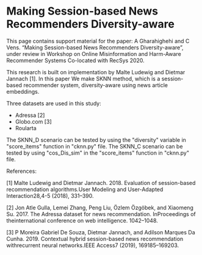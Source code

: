 # Making Session-based News Recommenders Diversity-aware

This page contains support material for the paper: A Gharahighehi and C Vens. “Making Session-based News Recommenders Diversity-aware”, under review in Workshop on Online Misinformation and Harm-Aware Recommender Systems Co-located with RecSys 2020.

This research is built on implementation by Malte Ludewig and Dietmar Jannach [1]. In this paper We make SKNN method, which is a session-based recommender system, diversity-aware using news article embeddings.

Three datasets are used in this study:

- Adressa [2]
- Globo.com [3]
- Roularta

The SKNN_D scenario can be tested by using the "diversity" variable in "score_items" function in "cknn.py" file. The SKNN_C scenario can be tested by using "cos_Dis_sim" in the "score_items" function in "cknn.py" file.

References:

[1] Malte Ludewig and Dietmar Jannach. 2018. Evaluation of session-based recommendation algorithms.User Modeling and User-Adapted Interaction28,4-5 (2018), 331–390.

[2] Jon Atle Gulla, Lemei Zhang, Peng Liu, Özlem Özgöbek, and Xiaomeng Su. 2017. The Adressa dataset for news recommendation. InProceedings of theinternational conference on web intelligence. 1042–1048.

[3] P Moreira Gabriel De Souza, Dietmar Jannach, and Adilson Marques Da Cunha. 2019. Contextual hybrid session-based news recommendation withrecurrent neural networks.IEEE Access7 (2019), 169185–169203.
